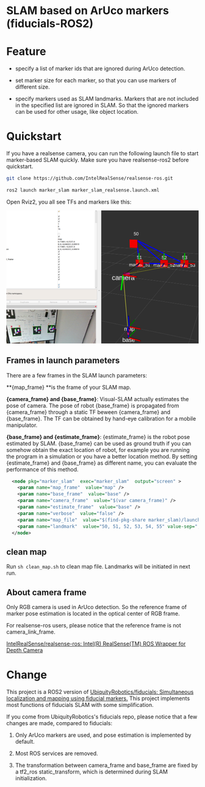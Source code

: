 # SLAM based on ArUco markers (fiducials-ROS2)

# Feature

- specify a list  of marker ids that are ignored during ArUco detection.

- set marker size for each marker, so that you can use markers of different size.

- specify markers used as SLAM landmarks. Markers that are not  included in the specified list are ignored in SLAM. So that the ignored markers can be used for other usage, like object location.

# Quickstart

If you have a realsense camera, you can run the following launch file to start marker-based SLAM quickly. Make sure you have realsense-ros2 before quickstart.

```bash
git clone https://github.com/IntelRealSense/realsense-ros.git
```

```bash
ros2 launch marker_slam marker_slam_realsense.launch.xml
```

Open Rviz2, you all see TFs and markers like this:

![](readme_assets/2023-11-15-16-49-03-fiducial-ros2.png)

## Frames in launch parameters

There are a few frames in the SLAM launch parameters:

**{map_frame} **is the frame of your SLAM map.

**{camera_frame} and {base_frame}**: Visual-SLAM actually estimates the pose of camera. The pose of robot {base_frame} is propagated from {camera_frame} through a static TF beween {camera_frame} and {base_frame}. The TF can be obtained by hand-eye calibration for a mobile manipulator.

**{base_frame} and {estimate_frame}**: {estimate_frame} is the robot pose estimated by SLAM. {base_frame} can be used as ground truth if you can somehow obtain the exact location of robot, for example you are running the program in a simulation or you have a better location method. By setting {estimate_frame} and {base_frame} as different name, you can evaluate the performance of this method.

```xml
  <node pkg="marker_slam"  exec="marker_slam"  output="screen" >
    <param name="map_frame"  value="map" />
    <param name="base_frame"  value="base" />
    <param name="camera_frame"  value="$(var camera_frame)" />
    <param name="estimate_frame"  value="base" />
    <param name="verbose"  value="false" />
    <param name="map_file"  value="$(find-pkg-share marker_slam)/launch/map.txt" />
    <param name="landmark"  value="50, 51, 52, 53, 54, 55" value-sep=", " />
  </node>
```

## clean map

Run `sh clean_map.sh` to clean map file. Landmarks will be initiated in next run.



## About camera frame

Only RGB camera is used in ArUco detection. So the reference frame of marker pose estimation is located in the optical center of RGB frame.

For realsense-ros users, please notice that the reference frame is not camera_link_frame.

[IntelRealSense/realsense-ros: Intel(R) RealSense(TM) ROS Wrapper for Depth Camera](https://github.com/IntelRealSense/realsense-ros)

# Change

This project is a ROS2 version of [UbiquityRobotics/fiducials: Simultaneous localization and mapping using fiducial markers.](https://github.com/UbiquityRobotics/fiducials) This project implements most functions of fiducials SLAM with some simplification.

If you come from UbiquityRobotics's fiducials repo, please notice that a few changes are made, compared to fiducials:

1. Only ArUco markers are used, and pose estimation is implemented by default.

2. Most ROS services are removed.

3. The transformation between camera_frame and base_frame are fixed by a tf2_ros static_transform, which is determined during SLAM initialization.
